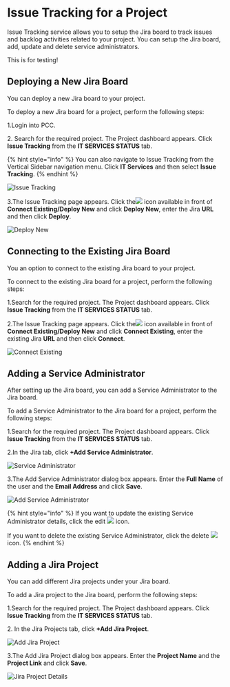 # Issue Tracking for a Project

Issue Tracking service allows you to setup the Jira board to track issues and backlog activities related to your project. You can setup the Jira board, add, update and delete service administrators.

This is for testing!

## Deploying a New Jira Board <a href="#deploying-a-new-jira-board" id="deploying-a-new-jira-board"></a>

You can deploy a new Jira board to your project.

To deploy a new Jira board for a project, perform the following steps:

1.Login into PCC.

2\. Search for the required project. The Project dashboard appears. Click **Issue Tracking** from the **IT SERVICES STATUS** tab.

{% hint style="info" %}
You can also navigate to Issue Tracking from the Vertical Sidebar navigation menu. Click **IT Services** and then select **Issue Tracking**.
{% endhint %}

![Issue Tracking](https://files.gitbook.com/v0/b/gitbook-28427.appspot.com/o/assets%2F-MT\_pAMg4FUQlUpKbPvg%2F-MTjFhjl41QRDyICl4Q6%2F-MTjHnw-QQpV7bAgT7ly%2FIssue\_Tracking.png?alt=media\&token=14f9b45b-4c00-41ea-82b8-26fb74330cb2)

3.The Issue Tracking page appears. Click the![](https://firebasestorage.googleapis.com/v0/b/gitbook-28427.appspot.com/o/assets%2F-MEMVgDuxi7j4ZpeENUY%2F-MM6s2eHhjQ\_tQZBLg-r%2F-MM6sWbUBHCbO-u3210L%2FIcon.png?alt=media\&token=5797d8be-df9f-4f97-bb25-6c699e9d6253) icon available in front of **Connect Existing/Deploy New** and click **Deploy New**, enter the Jira **URL** and then click **Deploy**.

![Deploy New](https://gblobscdn.gitbook.com/assets%2F-MEMVgDuxi7j4ZpeENUY%2F-MMBDMjK0W7IOpA8XM5H%2F-MMBg0P8Ppk5jRiAoJ6h%2FNew.png?alt=media\&token=0205bdd3-b5be-4c7a-95ef-253b66bdaa7c)

## Connecting to the Existing Jira Board <a href="#connecting-to-the-existing-jira-board" id="connecting-to-the-existing-jira-board"></a>

You an option to connect to the existing Jira board to your project.

To connect to the existing Jira board for a project, perform the following steps:

1.Search for the required project. The Project dashboard appears. Click **Issue Tracking** from the **IT SERVICES STATUS** tab.

2.The Issue Tracking page appears. Click the![](https://firebasestorage.googleapis.com/v0/b/gitbook-28427.appspot.com/o/assets%2F-MEMVgDuxi7j4ZpeENUY%2F-MM6s2eHhjQ\_tQZBLg-r%2F-MM6sWbUBHCbO-u3210L%2FIcon.png?alt=media\&token=5797d8be-df9f-4f97-bb25-6c699e9d6253) icon available in front of **Connect Existing/Deploy New** and click **Connect Existing**, enter the existing Jira **URL** and then click **Connect**.

![Connect Existing](https://gblobscdn.gitbook.com/assets%2F-MEMVgDuxi7j4ZpeENUY%2F-MMBiNxtsydEeUIS2mJB%2F-MMBiQsDReyGfMqRijHa%2FExisting.png?alt=media\&token=84f06d39-5e01-425c-9667-c4b92beeda18)

## Adding a Service Administrator <a href="#adding-a-service-administrator" id="adding-a-service-administrator"></a>

After setting up the Jira board, you can add a Service Administrator to the Jira board.

To add a Service Administrator to the Jira board for a project, perform the following steps:

1.Search for the required project. The Project dashboard appears. Click **Issue Tracking** from the **IT SERVICES STATUS** tab.

2.In the Jira tab, click **+Add Service Administrator**.

![Service Administrator](https://gblobscdn.gitbook.com/assets%2F-MEMVgDuxi7j4ZpeENUY%2F-MMBiuO-2NV4by9kFEHw%2F-MMBk5GTzyWfzmpwG8JD%2FService\_Admin.png?alt=media\&token=cf422609-dbb7-4c0c-8397-4d87a0b05041)

3.The Add Service Administrator dialog box appears. Enter the **Full Name** of the user and the **Email Address** and click **Save**.

![Add Service Administrator](https://gblobscdn.gitbook.com/assets%2F-MEMVgDuxi7j4ZpeENUY%2F-MMCAFL3YcOzX4jGrvJ1%2F-MMCDXAks83mIe0iZNuH%2FConnec.png?alt=media\&token=c193dbb7-a91f-4112-9921-eae53b681cb1)

{% hint style="info" %}
If you want to update the existing Service Administrator details, click the edit ![](https://firebasestorage.googleapis.com/v0/b/gitbook-28427.appspot.com/o/assets%2F-MEMVgDuxi7j4ZpeENUY%2F-MM5xnjpN8WpKRQNMhoB%2F-MM6--zBsx-WX59K-\_f2%2FEdit\_Icon.png?alt=media\&token=45d97d4b-7210-4aad-b63c-69fb7cd4a0b8) icon.

If you want to delete the existing Service Administrator, click the delete ![](https://firebasestorage.googleapis.com/v0/b/gitbook-28427.appspot.com/o/assets%2F-MEMVgDuxi7j4ZpeENUY%2F-MM68gfssQOeiPjEn5N-%2F-MM6BgQGPg8oZgOkzO6V%2FDelete\_Icon.png?alt=media\&token=3979bb20-b3a3-48f9-9401-de50ca82a6a3)icon.
{% endhint %}

## Adding a Jira Project <a href="#adding-a-jira-project" id="adding-a-jira-project"></a>

You can add different Jira projects under your Jira board.

To add a Jira project to the Jira board, perform the following steps:

1.Search for the required project. The Project dashboard appears. Click **Issue Tracking** from the **IT SERVICES STATUS** tab.

2\. In the Jira Projects tab, click **+Add Jira Project**.

![Add Jira Project](https://gblobscdn.gitbook.com/assets%2F-MEMVgDuxi7j4ZpeENUY%2F-MMBlGE9llYV34lpVq8U%2F-MMBm8OAioCKBpwTOlY9%2FAdd\_Jira\_Proj.png?alt=media\&token=fdf665c5-ba0c-448d-8803-fb12ea4dfd98)

3.The Add Jira Project dialog box appears. Enter the **Project Name** and the **Project Link** and click **Save**.

![Jira Project Details​](https://gblobscdn.gitbook.com/assets%2F-MEMVgDuxi7j4ZpeENUY%2F-MMBlGE9llYV34lpVq8U%2F-MMBmjSoB38dQFScufsW%2FJira\_Proj.png?alt=media\&token=bed214bb-f30c-4881-aaa3-732c52a855b3)
